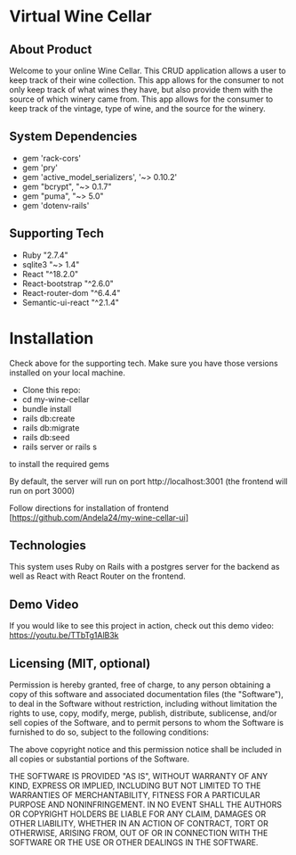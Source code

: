 # Virtual Wine Cellar

## About Product

Welcome to your online Wine Cellar. This CRUD application allows a user to keep track of their wine collection. 
This app allows for the consumer to not only keep track of what wines they have, but also provide them with the source of which winery came from. This app allows for the consumer to keep track of the vintage, type of wine, and the source for the winery.

## System Dependencies

* gem 'rack-cors'
* gem 'pry'
* gem 'active_model_serializers', '~> 0.10.2'
* gem "bcrypt", "~> 0.1.7"
* gem "puma", "~> 5.0"
* gem 'dotenv-rails'

## Supporting Tech 

* Ruby "2.7.4"
* sqlite3 "~> 1.4"
* React "^18.2.0"
* React-bootstrap "^2.6.0"
* React-router-dom "^6.4.4"
* Semantic-ui-react "^2.1.4"

# Installation
Check above for the supporting tech. Make sure you have those versions installed on your local machine.

* Clone this repo: 
* cd my-wine-cellar 
* bundle install
* rails db:create
* rails db:migrate 
* rails db:seed
* rails server or rails s

to install the required gems

By default, the server will run on port http://localhost:3001 (the frontend will run on port 3000)

Follow directions for installation of frontend [https://github.com/Andela24/my-wine-cellar-ui]

## Technologies

This system uses Ruby on Rails with a postgres server for the backend as well as React with React Router on the frontend.

## Demo Video
If you would like to see this project in action, check out this demo video:
https://youtu.be/TTbTg1AlB3k

## Licensing (MIT, optional)
Permission is hereby granted, free of charge, to any person obtaining a copy of this software and associated documentation files (the "Software"), to deal in the Software without restriction, including without limitation the rights to use, copy, modify, merge, publish, distribute, sublicense, and/or sell copies of the Software, and to permit persons to whom the Software is furnished to do so, subject to the following conditions:

The above copyright notice and this permission notice shall be included in all copies or substantial portions of the Software.

THE SOFTWARE IS PROVIDED "AS IS", WITHOUT WARRANTY OF ANY KIND, EXPRESS OR IMPLIED, INCLUDING BUT NOT LIMITED TO THE WARRANTIES OF MERCHANTABILITY, FITNESS FOR A PARTICULAR PURPOSE AND NONINFRINGEMENT. IN NO EVENT SHALL THE AUTHORS OR COPYRIGHT HOLDERS BE LIABLE FOR ANY CLAIM, DAMAGES OR OTHER LIABILITY, WHETHER IN AN ACTION OF CONTRACT, TORT OR OTHERWISE, ARISING FROM, OUT OF OR IN CONNECTION WITH THE SOFTWARE OR THE USE OR OTHER DEALINGS IN THE SOFTWARE.